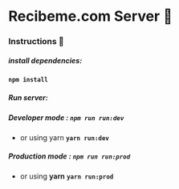 # Recibeme.com Server 🚀


### Instructions 👀
##### install dependencies:
**`npm install`**

##### Run server:
##### Developer mode : **`npm run run:dev`**
- or using yarn **`yarn run:dev`**

##### Production mode : **`npm run run:prod`**
- or using **yarn** **`yarn run:prod`**
